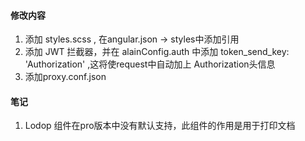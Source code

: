 #### 修改内容
1. 添加 styles.scss , 在angular.json -> styles中添加引用
2. 添加 JWT 拦截器，并在 alainConfig.auth 中添加 token_send_key: 'Authorization' ,这将使request中自动加上 Authorization头信息
3. 添加proxy.conf.json




#### 笔记
1. Lodop 组件在pro版本中没有默认支持，此组件的作用是用于打印文档
